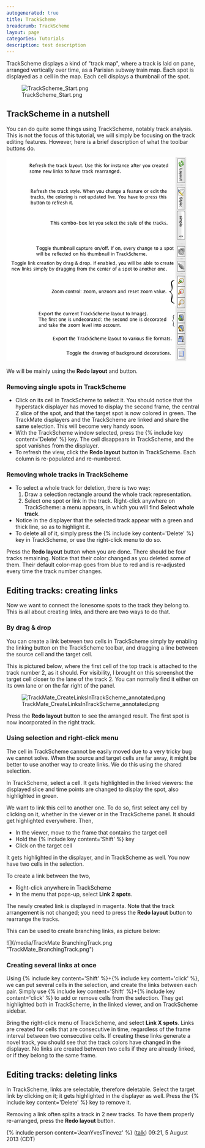 ```yaml
---
autogenerated: true
title: TrackScheme
breadcrumb: TrackScheme
layout: page
categories: Tutorials
description: test description
---
```


TrackScheme displays a kind of "track map", where a track is laid on pane, arranged vertically over time, as a Parisian subway train map. Each spot is displayed as a cell in the map. Each cell displays a thumbnail of the spot.

<figure><img src="/media/TrackScheme_Start.png" title="TrackScheme_Start.png" width="700" alt="TrackScheme_Start.png" /><figcaption aria-hidden="true">TrackScheme_Start.png</figcaption></figure>

TrackScheme in a nutshell
-------------------------

You can do quite some things using TrackScheme, notably track analysis. This is not the focus of this tutorial, we will simply be focusing on the track editing features. However, here is a brief description of what the toolbar buttons do.

![](/media/TrackSchemeToolbarExplanation.png "TrackSchemeToolbarExplanation.png")

We will be mainly using the **Redo layout** and button.

### Removing single spots in TrackScheme

-   Click on its cell in TrackScheme to select it. You should notice that the hyperstack displayer has moved to display the second frame, the central Z slice of the spot, and that the target spot is now colored in green. The TrackMate displayers and the TrackScheme are linked and share the same selection. This will become very handy soon.
-   With the TrackScheme window selected, press the {% include key content='Delete' %} key. The cell disappears in TrackScheme, and the spot vanishes from the displayer.
-   To refresh the view, click the **Redo layout** button in TrackScheme. Each column is re-populated and re-numbered.

### Removing whole tracks in TrackScheme

-   To select a whole track for deletion, there is two way:
    1.  Draw a selection rectangle around the whole track representation.
    2.  Select one spot or link in the track. Right-click anywhere on TrackScheme: a menu appears, in which you will find **Select whole track**.
-   Notice in the displayer that the selected track appear with a green and thick line, so as to highlight it.
-   To delete all of it, simply press the {% include key content='Delete' %} key in TrackScheme, or use the right-click menu to do so.

Press the **Redo layout** button when you are done. There should be four tracks remaining. Notice that their color changed as you deleted some of them. Their default color-map goes from blue to red and is re-adjusted every time the track number changes.

Editing tracks: creating links
------------------------------

Now we want to connect the lonesome spots to the track they belong to. This is all about creating links, and there are two ways to do that.

### By drag & drop

You can create a link between two cells in TrackScheme simply by enabling the linking button on the TrackScheme toolbar, and dragging a line between the source cell and the target cell.

This is pictured below, where the first cell of the top track is attached to the track number 2, as it should. For visibility, I brought on this screenshot the target cell closer to the lane of the track 2. You can normally find it either on its own lane or on the far right of the panel.

<figure><img src="/media/TrackMate_CreateLinksInTrackScheme_annotated.png" title="TrackMate_CreateLinksInTrackScheme_annotated.png" width="700" alt="TrackMate_CreateLinksInTrackScheme_annotated.png" /><figcaption aria-hidden="true">TrackMate_CreateLinksInTrackScheme_annotated.png</figcaption></figure>

Press the **Redo layout** button to see the arranged result. The first spot is now incorporated in the right track.

### Using selection and right-click menu

The cell in TrackScheme cannot be easily moved due to a very tricky bug we cannot solve. When the source and target cells are far away, it might be better to use another way to create links. We do this using the shared selection.

In TrackScheme, select a cell. It gets highlighted in the linked viewers: the displayed slice and time points are changed to display the spot, also highlighted in green.

We want to link this cell to another one. To do so, first select any cell by clicking on it, whether in the viewer or in the TrackScheme panel. It should get highlighted everywhere. Then,

-   In the viewer, move to the frame that contains the target cell
-   Hold the {% include key content='Shift' %} key
-   Click on the target cell

It gets highlighted in the displayer, and in TrackScheme as well. You now have two cells in the selection.

To create a link between the two,

-   Right-click anywhere in TrackScheme
-   In the menu that pops-up, select **Link 2 spots**.

The newly created link is displayed in magenta. Note that the track arrangement is not changed; you need to press the **Redo layout** button to rearrange the tracks.

This can be used to create branching links, as picture below:

![](/media/TrackMate BranchingTrack.png "TrackMate_BranchingTrack.png")

### Creating several links at once

Using {% include key content='Shift' %}+{% include key content='click' %}, we can put several cells in the selection, and create the links between each pair. Simply use {% include key content='Shift' %}+{% include key content='click' %} to add or remove cells from the selection. They get highlighted both in TrackScheme, in the linked viewer, and on TrackScheme sidebar.

Bring the right-click menu of TrackScheme, and select **Link X spots**. Links are created for cells that are consecutive in time, regardless of the frame interval between two consecutive cells. If creating these links generate a novel track, you should see that the track colors have changed in the displayer. No links are created between two cells if they are already linked, or if they belong to the same frame.

Editing tracks: deleting links
------------------------------

In TrackScheme, links are selectable, therefore deletable. Select the target link by clicking on it; it gets highlighted in the displayer as well. Press the {% include key content='Delete' %} key to remove it.

Removing a link often splits a track in 2 new tracks. To have them properly re-arranged, press the **Redo layout** button.

{% include person content='JeanYvesTinevez' %} ([talk](User_talk_JeanYvesTinevez)) 09:21, 5 August 2013 (CDT)


